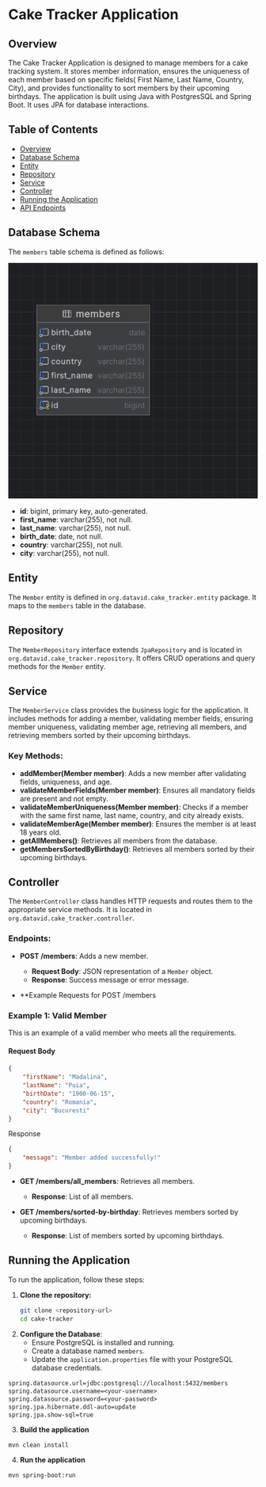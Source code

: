 
# Cake Tracker Application

## Overview

The Cake Tracker Application is designed to manage members for a cake tracking system. It stores member information, ensures the uniqueness of each member based on specific fields( First Name, Last Name, Country, City), and provides functionality to sort members by their upcoming birthdays. The application is built using Java with PostgresSQL and Spring Boot. It uses JPA for database interactions.

## Table of Contents

- [Overview](#overview)
- [Database Schema](#database-schema)
- [Entity](#entity)
- [Repository](#repository)
- [Service](#service)
- [Controller](#controller)
- [Running the Application](#running-the-application)
- [API Endpoints](#api-endpoints)

## Database Schema

The `members` table schema is defined as follows:

![Database Schema](src/main/resources/Members_DataBase_Schema.png)

- **id**: bigint, primary key, auto-generated.
- **first_name**: varchar(255), not null.
- **last_name**: varchar(255), not null.
- **birth_date**: date, not null.
- **country**: varchar(255), not null.
- **city**: varchar(255), not null.

## Entity

The `Member` entity is defined in `org.datavid.cake_tracker.entity` package. It maps to the `members` table in the database.

## Repository

The `MemberRepository` interface extends `JpaRepository` and is located in `org.datavid.cake_tracker.repository`. It offers CRUD operations and query methods for the `Member` entity.

## Service

The `MemberService` class provides the business logic for the application. It includes methods for adding a member, validating member fields, ensuring member uniqueness, validating member age, retrieving all members, and retrieving members sorted by their upcoming birthdays.

### Key Methods:

- **addMember(Member member)**: Adds a new member after validating fields, uniqueness, and age.
- **validateMemberFields(Member member)**: Ensures all mandatory fields are present and not empty.
- **validateMemberUniqueness(Member member)**: Checks if a member with the same first name, last name, country, and city already exists.
- **validateMemberAge(Member member)**: Ensures the member is at least 18 years old.
- **getAllMembers()**: Retrieves all members from the database.
- **getMembersSortedByBirthday()**: Retrieves all members sorted by their upcoming birthdays.

## Controller

The `MemberController` class handles HTTP requests and routes them to the appropriate service methods. It is located in `org.datavid.cake_tracker.controller`.

### Endpoints:

- **POST /members**: Adds a new member.
    - **Request Body**: JSON representation of a `Member` object.
    - **Response**: Success message or error message.

- **Example Requests for POST /members

### Example 1: Valid Member
This is an example of a valid member who meets all the requirements.

#### Request Body
```json
{
    "firstName": "Madalina",
    "lastName": "Puia",
    "birthDate": "1900-06-15",
    "country": "Romania",
    "city": "Bucuresti"
}

```
Response
```json
{
    "message": "Member added successfully!"
}
```

- **GET /members/all_members**: Retrieves all members.
  - **Response**: List of all members.

- **GET /members/sorted-by-birthday**: Retrieves members sorted by upcoming birthdays.
  - **Response**: List of members sorted by upcoming birthdays.

## Running the Application

To run the application, follow these steps:

1. **Clone the repository:**
   ```bash
   git clone <repository-url>
   cd cake-tracker

2. **Configure the Database**:
   - Ensure PostgreSQL is installed and running.
   - Create a database named `members`.
   - Update the `application.properties` file with your PostgreSQL database credentials.


```properties
spring.datasource.url=jdbc:postgresql://localhost:5432/members
spring.datasource.username=<your-username>
spring.datasource.password=<your-password>
spring.jpa.hibernate.ddl-auto=update
spring.jpa.show-sql=true
```

3. **Build the application**
```bash
mvn clean install
```
4. **Run the application**
```bash
mvn spring-boot:run
```
